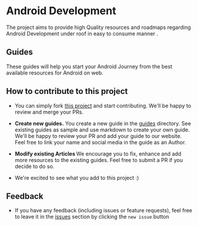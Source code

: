 # Android Development

The project aims to provide high Quality resources and roadmaps regarding Android Development under roof in easy to consume manner .


## Guides

These guides will help you start your Android Journey from the best available resources for Android on web.

## How to contribute to this project

- You can simply fork [this project](https://github.com/oreodroiders/Android-Development/) and start contributing. We'll be happy to review and merge your PRs. 
  
- <b>Create new guides.</b>
  You create a new guide in the [guides](https://github.com/ujjwalchadha8/resourcify.me/tree/main/guides) directory. See existing guides as sample and use markdown to create your own guide. We'll be happy to review your PR and add your guide to our website.  
  Feel free to link your name and social media in the guide as an Author.
 
- <b>Modify existing Articles </b>
   We encourage you to fix, enhance and add more resources to the existing guides. Feel free to submit a PR if you decide to do so.

- We're excited to see what you add to this project :)

## Feedback

- If you have any feedback (including issues or feature requests), feel free to leave it in the [issues](https://github.com/oreodroiders/Android-Development/issues) section by clicking the `new issue` button
